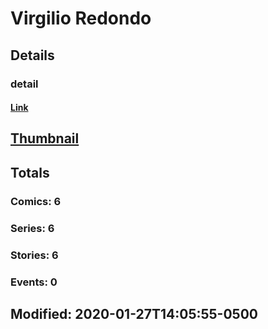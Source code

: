 # Virgilio  Redondo 
## Details
### detail
#### [Link](http://marvel.com/comics/creators/1259/virgilio_redondo?utm_campaign=apiRef&utm_source=225578a89fc76f3d20fbffda5d17a88d)
## [Thumbnail](http://i.annihil.us/u/prod/marvel/i/mg/b/40/image_not_available.jpg)
## Totals
### Comics: 6
### Series: 6
### Stories: 6
### Events: 0
## Modified: 2020-01-27T14:05:55-0500